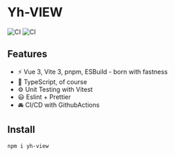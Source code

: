 # Yh-VIEW

<p>
<img src="https://github.com/zibei-hitszer/Yh-view/actions/workflows/main.yaml/badge.svg" alt="CI" style="max-width: 100%;"/>
<img src="https://codecov.io/github/zibei-hitszer/Yh-view/graph/badge.svg?token=4NG0LGRVMI" alt="CI" style="max-width: 100%;"/>
</p>

## Features

- ⚡️ Vue 3, Vite 3, pnpm, ESBuild - born with fastness
- 🦾 TypeScript, of course
- ⚙️ Unit Testing with Vitest
- 😃 Eslint + Prettier
- 🚘 CI/CD with GithubActions


## Install

```bash
npm i yh-view
```